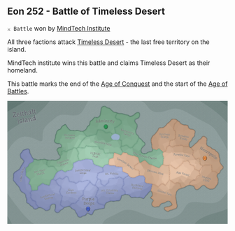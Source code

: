 ## Eon 252 - Battle of Timeless Desert

`⚔️ Battle` won by [MindTech Institute](../refs/mindtech_institute.md)

All three factions attack [Timeless Desert](../refs/timeless_desert.md) - the last free territory on the island.

MindTech institute wins this battle and claims Timeless Desert as their homeland.

This battle marks the end of the [Age of Conquest](../refs/age_of_conquest.md) and the start of the [Age of Battles](../refs/age_of_battles.md).

![Battle Map](map/eon0252.png)